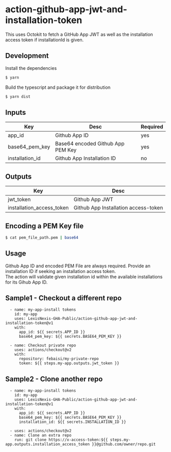 # action-github-app-jwt-and-installation-token

This uses Octokit to fetch a GitHub App JWT as well as the installation access token if installationId is given.

## Development

Install the dependencies
```bash
$ yarn
```

Build the typescript and package it for distribution
```bash
$ yarn dist
```

## Inputs
| Key | Desc | Required |
| ------ | ------ | ------ |
| app_id | Github App ID | yes | <tr></tr>
| base64_pem_key | Base64 encoded Github App PEM Key | yes | 
| installation_id | Github App Installation ID | no |

## Outputs
| Key | Desc |
| ------ | ------ |
| jwt_token | Github App JWT |
| installation_access_token | Github App Installation access-token |

## Encoding a PEM Key file
```sh
$ cat pem_file_path.pem | base64
```

## Usage
Github App ID and encoded PEM File are always required.
Provide an installation ID if seeking an installation access token.<br>
The action will validate given installation id within the available installations for its Gihub App ID.

## Sample1 - Checkout a different repo
```
  - name: my-app-install tokens
    id: my-app
    uses: LexisNexis-GHA-Public/action-github-app-jwt-and-installation-token@v1
    with:
      app_id: ${{ secrets.APP_ID }}
      base64_pem_key: ${{ secrets.BASE64_PEM_KEY }}

  - name: Checkout private repo
    uses: actions/checkout@v2
    with:
      repository: febaisi/my-private-repo
      token: ${{ steps.my-app.outputs.jwt_token }}
```

## Sample2 - Clone another repo
```
  - name: my-app-install tokens
    id: my-app
    uses: LexisNexis-GHA-Public/action-github-app-jwt-and-installation-token@v1
    with:
      app_id: ${{ secrets.APP_ID }}
      base64_pem_key: ${{ secrets.BASE64_PEM_KEY }}
      installation_id: ${{ secrets.INSTALLATION_ID }}

  - uses: actions/checkout@v2
  - name: Clone an extra repo
    run: git clone https://x-access-token:${{ steps.my-app.outputs.installation_access_token }}@github.com/owner/repo.git

```

